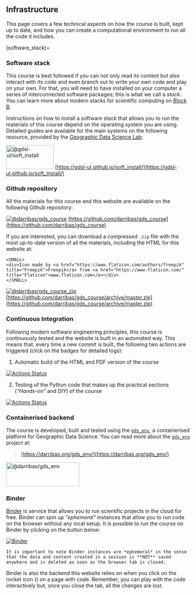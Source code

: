 
## Infrastructure

This page covers a few technical aspects on how the course is built, kept up to date, and how you can create a computational environment to run all the code it includes.

(software_stack)=
### Software stack

This course is best followed if you can not only read its content but also interact with its code and even branch out to write your own code and play on your own. For that, you will need to have installed on your computer a series of interconnected software packages; this is what we call a *stack*. You can learn more about modern stacks for scientific computing on [Block B](bB/concepts_B). 

Instructions on how to install a software stack that allows you to run the materials of this course depend on the operating system you are using. Detailed guides are available for the main systems on the following resource, provided by the [Geographic Data Science Lab](https://www.liverpool.ac.uk/geographic-data-science/):

[<img alt="@gdsl-ul/soft_install" width=130px height=65px style="border-width:0" src="figs/gdsl.png" />](https://gdsl-ul.github.io/soft_install/)
[https://gdsl-ul.github.io/soft_install/](https://gdsl-ul.github.io/soft_install/)

### Github repository

All the materials for this course and this website are available on the following Github repository:

[<img alt="@darribas/gds_course" style="border-width:0" src="figs/GitHub-Mark-64px.png" />](https://github.com/darribas/gds_course)
[https://github.com/darribas/gds_course](https://github.com/darribas/gds_course)

If you are interested, you can download a compressed `.zip` file with the most up-to-date version of all the materials, including the HTML for this website at:

```{margin}
<SMALL>
<div>Icon made by <a href="https://www.flaticon.com/authors/freepik" title="Freepik">Freepik</a> from <a href="https://www.flaticon.com/" title="Flaticon">www.flaticon.com</a></div>
</SMALL>
```

[<img alt="@darribas/gds_course_zip" style="border-width:0" src="figs/zip-file-format.png" />](https://github.com/darribas/gds_course/archive/master.zip)
[https://github.com/darribas/gds_course/archive/master.zip](https://github.com/darribas/gds_course/archive/master.zip)

### Continuous Integration

Following modern software engineering principles, this course is continuously tested and the website is built in an automated way. This means that, every time a new commit is built, the following two actions are triggered (click on the badges for detailed logs):

1. Automatic build of the HTML and PDF version of the course

[![Actions Status](https://github.com/darribas/gds_course/workflows/Build%20Jupyter%20book/badge.svg)](https://github.com/darribas/gds_course/actions?query=workflow%3A%22Build+Jupyter+book%22)

2. Testing of the Python code that makes up the practical sections (*"Hands-on"* and *DIY*) of the course

[![Actions Status](https://github.com/darribas/gds_course/workflows/Test%20GDS%20Course/badge.svg)](https://github.com/darribas/gds_course/actions?query=workflow%3A%22Test+GDS+Course%22)

### Containerised backend

The course is developed, built and tested using the [`gds_env`](https://darribas.org/gds_env/), a containerised platform for Geographic Data Science. You can read more about the [`gds_env`](https://darribas.org/gds_env/) project at:

> [https://darribas.org/gds_env/](https://darribas.org/gds_env/)

[<img alt="@darribas/gds_env" width=200px height=65px style="border-width:0" src="https://github.com/darribas/gds_env/raw/master/website/logo.png" />](https://darribas.org/gds_env/)

### Binder

[Binder](https://mybinder.org/) is service that allows you to run scientific projects in the cloud for free. Binder can spin up *"ephemeral"* instances that allow you to run code on the browser without any local setup. It is possible to run the course on Binder by clicking on the button below:

[![Binder](https://mybinder.org/badge_logo.svg)](https://mybinder.org/v2/gh/darribas/gds_course/master)

```{warning}
It is important to note Binder instances are *ephemeral* in the sense that the data and content created in a session is **NOT** saved anywhere and is deleted as soon as the browser tab is closed.
```

Binder is also the backend this website relies on when you click on the rocket icon (<i class="fas fa-rocket"></i>) on a page with code. Remember, you can play with the code interactively but, once you close the tab, all the changes are lost.
